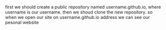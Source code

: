 first we should create a public repository named username.github.io, where username is our username. then we shoud clone the new repository.
so when we open our site on username.github.io address we can see our pesonal website
